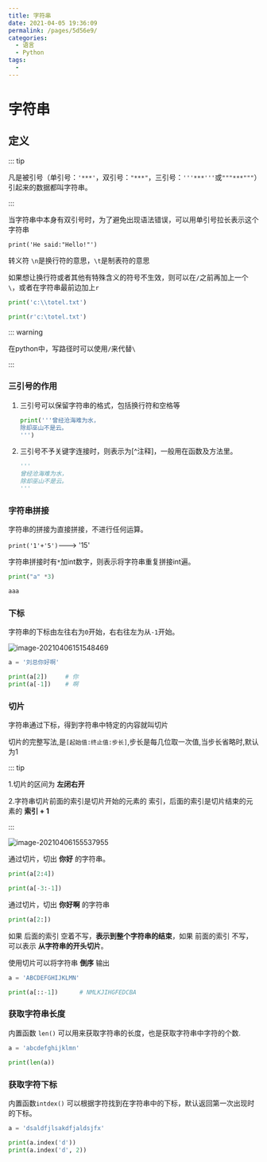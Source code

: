 ```yaml
---
title: 字符串
date: 2021-04-05 19:36:09
permalink: /pages/5d56e9/
categories:
  - 语言
  - Python
tags:
  - 
---
```

# 字符串

## 定义

::: tip

凡是被引号（单引号：`'***'`，双引号：`"***"`，三引号：`'''***'''`或`"""***"""`）引起来的数据都叫字符串。

:::

当字符串中本身有双引号时，为了避免出现语法错误，可以用单引号拉长表示这个字符串

`print('He said:"Hello!"')`

转义符 `\n`是换行符的意思，`\t`是制表符的意思

如果想让换行符或者其他有特殊含义的符号不生效，则可以在`/`之前再加上一个`\`，或者在字符串最前边加上`r`

```python
print('c:\\totel.txt')

print(r'c:\totel.txt')
```

::: warning

在python中，写路径时可以使用`/`来代替`\`

:::

### 三引号的作用

1.  三引号可以保留字符串的格式，包括换行符和空格等

    ```python
    print('''曾经沧海难为水，
    除却巫山不是云。
    ''')
    ```

2.  三引号不予关键字连接时，则表示为[^注释]，一般用在函数及方法里。

    ```python
    '''
    曾经沧海难为水，
    除却巫山不是云。
    '''
    ```

### 字符串拼接

字符串的拼接为直接拼接，不进行任何运算。

`print('1'+'5')`---> '15'

字符串拼接时有`*`加int数字，则表示将字符串重复拼接int遍。

```python
print("a" *3)

aaa
```

### 下标

字符串的下标由左往右为`0`开始，右右往左为从`-1`开始。

![image-20210406151548469](https://i.loli.net/2021/04/06/UrgiBsoLTnYVGuq.png)

```python
a = '刘总你好啊'

print(a[2])		# 你
print(a[-1])	# 啊
```

### 切片

字符串通过下标，得到字符串中特定的内容就叫切片

切片的完整写法,是`[起始值:终止值:步长]`,步长是每几位取一次值,当步长省略时,默认为1

::: tip

1.切片的区间为  **左闭右开**

2.字符串切片前面的索引是切片开始的元素的 索引，后面的索引是切片结束的元素的 **索引 + 1**

:::

![image-20210406155537955](https://i.loli.net/2021/04/06/HelpBRyYi5drV7u.png)

通过切片，切出 **你好** 的字符串。

```python
print(a[2:4])

print(a[-3:-1])
```

通过切片，切出 **你好啊** 的字符串

```python
print(a[2:])
```

如果 后面的索引 空着不写，**表示到整个字符串的结束**，如果 前面的索引 不写，可以表示 **从字符串的开头切片**。



使用切片可以将字符串 **倒序** 输出

```python
a = 'ABCDEFGHIJKLMN'

print(a[::-1])		# NMLKJIHGFEDCBA
```



### 获取字符串长度

内置函数 `len()` 可以用来获取字符串的长度，也是获取字符串中字符的个数.

```python
a = 'abcdefghijklmn'

print(len(a))
```

### 获取字符下标

内置函数`intdex()` 可以根据字符找到在字符串中的下标，默认返回第一次出现时的下标。

```python
a = 'dsaldfjlsakdfjaldsjfx'

print(a.index('d'))
print(a.index('d', 2))
```

